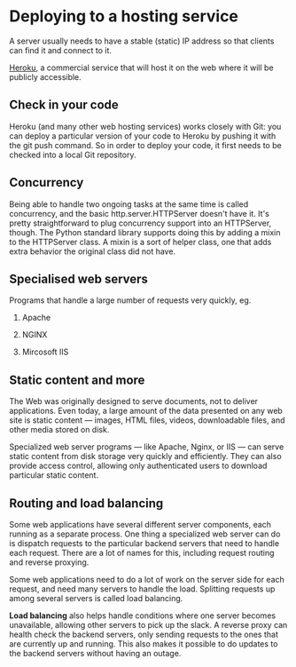 # Deploying to a hosting service 

A server usually needs to have a stable (static) IP address so that clients can find it and connect to it.

 [Heroku](https://heroku.com/), a commercial service that will host it on the web where it will be publicly accessible.

## Check in your code
Heroku (and many other web hosting services) works closely with Git: you can deploy a particular version of your code to Heroku by pushing it with the git push command. So in order to deploy your code, it first needs to be checked into a local Git repository.

## Concurrency
Being able to handle two ongoing tasks at the same time is called concurrency, and the basic http.server.HTTPServer doesn't have it. It's pretty straightforward to plug concurrency support into an HTTPServer, though. The Python standard library supports doing this by adding a mixin to the HTTPServer class. A mixin is a sort of helper class, one that adds extra behavior the original class did not have.

## Specialised web servers 
Programs that handle a large number of requests very quickly, eg.

1. Apache

2. NGINX

3. Mircosoft IIS

## Static content and more
The Web was originally designed to serve documents, not to deliver applications. Even today, a large amount of the data presented on any web site is static content — images, HTML files, videos, downloadable files, and other media stored on disk.

Specialized web server programs — like Apache, Nginx, or IIS — can serve static content from disk storage very quickly and efficiently. They can also provide access control, allowing only authenticated users to download particular static content.

## Routing and load balancing
Some web applications have several different server components, each running as a separate process. One thing a specialized web server can do is dispatch requests to the particular backend servers that need to handle each request. There are a lot of names for this, including request routing and reverse proxying.

Some web applications need to do a lot of work on the server side for each request, and need many servers to handle the load. Splitting requests up among several servers is called load balancing.

**Load balancing** also helps handle conditions where one server becomes unavailable, allowing other servers to pick up the slack. A reverse proxy can health check the backend servers, only sending requests to the ones that are currently up and running. This also makes it possible to do updates to the backend servers without having an outage.